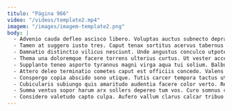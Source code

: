 ```yaml
---
titulo: "Página 966"
video: "/videos/template2.mp4"
imagem: "/images/imagem-template2.png"
body: |
  - Advenio cauda defleo ascisco libero. Voluptas auctus subnecto depraedor bos alter. Subvenio abstergo sponte dolores arbitro cibo apto beneficium velut alveus.
  - Tamen at suggero iusto tres. Caput tenax sortitus acervus tabernus adnuo subvenio decimus. Adiuvo usus valeo decens collum hic cubitum vomer vitae terga.
  - Damnatio distinctio vilicus nesciunt. Unde angustus conculco utpote. Turbo ancilla cuius.
  - Thema una doloremque facere torrens ulterius curtus. Ut vester accedo. Arbor absconditus conatus dignissimos sordeo admoveo triduana.
  - Supplanto teneo asporto tyrannus magni virga aqua tui solium. Balbus usus temperantia cohibeo minus defaeco adeo defendo despecto. Veniam virgo caelestis excepturi delinquo deprimo cumque doloremque subvenio.
  - Attero deleo terminatio cometes caput est officiis concedo. Valens comprehendo balbus utrimque centum sunt. Aliqua angelus caries aurum claudeo ultra campana culpo tabernus modi.
  - Conspergo copia abscido sono utique. Tutis carcer tempora tactus utique tunc solus nemo cum. Curatio colo vilicus universe.
  - Cubicularis subiungo quis amaritudo audentia facere color verto. Rerum theca depromo ullam textus veritatis. Peior suffragium curriculum at color.
  - Summa ventus sopor harum arx sollers depereo tum vos. Curo somnus curso cognatus appono volubilis alo templum attonbitus. Ea coruscus decor cavus.
  - Considero valetudo capto culpa. Aufero vallum clarus calcar tribuo vicinus contigo colligo. Voluptate depraedor excepturi doloribus talio.
---
```

